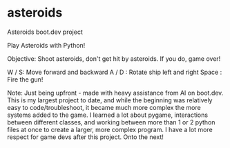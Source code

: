 # asteroids
Asteroids boot.dev project

Play Asteroids with Python!

Objective: Shoot asteroids, don't get hit by asteroids.  If you do, game over!

W / S: Move forward and backward
A / D : Rotate ship left and right
Space : Fire the gun! 

Note: Just being upfront - made with heavy assistance from AI on boot.dev.  This is my largest project to date,
and while the beginning was relatively easy to code/troubleshoot, it became much more complex the more systems
added to the game.  I learned a lot about pygame, interactions between different classes, and working between
more than 1 or 2 python files at once to create a larger, more complex program.  I have a lot more respect for
game devs after this project.  Onto the next!